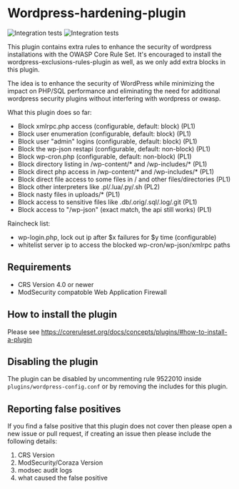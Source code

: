 # Wordpress-hardening-plugin
![Integration tests](https://github.com/eilandert/wordpress-hardening-plugin/actions/workflows/integration.yml/badge.svg) ![Integration tests](https://github.com/eilandert/wordpress-hardening-plugin/actions/workflows/lint.yml/badge.svg)

This plugin contains extra rules to enhance the security of wordpress installations with the OWASP Core Rule Set.
It's encouraged to install the wordpress-exclusions-rules-plugin as well, as we only add extra blocks in this plugin.

The idea is to enhance the security of WordPress while minimizing the impact on PHP/SQL performance and eliminating the need for additional wordpress security plugins without interfering with wordpress or owasp.

What this plugin does so far:
- Block xmlrpc.php access (configurable, default: block) (PL1)
- Block user enumeration (configurable, default: block) (PL1)
- Block user "admin" logins (configurable, default: block) (PL1)
- Block the wp-json restapi (configurable, default: non-block) (PL1)
- Block wp-cron.php (configurable, default: non-block) (PL1)
- Block directory listing in /wp-content/* and /wp-includes/* (PL1)
- Block direct php access in /wp-content/* and /wp-includes/* (PL1)
- Block direct file access to some files in / and other files/directories (PL1)
- Block other interpreters like .pl/.lua/.py/.sh (PL2)
- Block nasty files in uploads/* (PL1)
- Block access to sensitive files like .db/.orig/.sql/.log/.git (PL1)
- Block access to "/wp-json" (exact match, the api still works) (PL1)

Raincheck list:
- wp-login.php, lock out ip after $x failures for $y time (configurable)
- whitelist server ip to access the blocked wp-cron/wp-json/xmlrpc paths

## Requirements
- CRS Version 4.0 or newer
- ModSecurity compatoble Web Application Firewall

## How to install the plugin

Please see https://coreruleset.org/docs/concepts/plugins/#how-to-install-a-plugin

## Disabling the plugin
The plugin can be disabled by uncommenting rule 9522010 inside ``plugins/wordpress-config.conf`` or by removing the includes for this plugin.

## Reporting false positives
If you find a false positive that this plugin does not cover then please open a new issue or pull request, if creating an issue then please include the following details:

1. CRS Version
2. ModSecurity/Coraza Version
3. modsec audit logs
4. what caused the false positive
